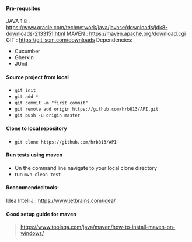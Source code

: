 #### Pre-requsites
JAVA 1.8 : https://www.oracle.com/technetwork/java/javase/downloads/jdk8-downloads-2133151.html
MAVEN : https://maven.apache.org/download.cgi
GIT : https://git-scm.com/downloads
Dependencies:
- Cucumber
- Gherkin
- JUnit


#### Source project from local  

- `git init` 
- `git add *`
- `git commit -m "first commit"`
- `git remote add origin https://github.com/hrb813/API.git`
- `git push -u origin master`

#### Clone to local repository
- `git clone https://github.com/hrb813/API`
 

#### Run tests using maven
- On the command line navigate to your local clone directory
- run `mvn clean test`


#### Recommended tools:
Idea IntelliJ : https://www.jetbrains.com/idea/


#### Good setup guide for maven
>https://www.toolsqa.com/java/maven/how-to-install-maven-on-windows/
